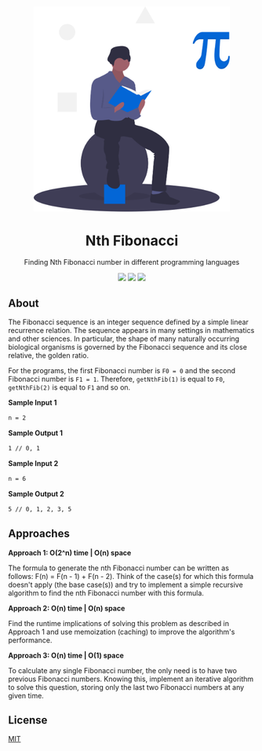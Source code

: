 <div align="center">
<img src="assets/nth-fibonacci.svg" height="auto" width="400" />
<br />
<h1>Nth Fibonacci</h1>
<p>
Finding Nth Fibonacci number in different programming languages
</p>
<a href="https://github.com/iamrajiv/Nth-Fibonacci/network/members"><img src="https://img.shields.io/github/forks/iamrajiv/Nth-Fibonacci?color=0366d6&style=for-the-badge" /></a>
<a href="https://github.com/iamrajiv/Nth-Fibonacci/stargazers"><img src="https://img.shields.io/github/stars/iamrajiv/Nth-Fibonacci?color=0366d6&style=for-the-badge" /></a>
<a href="https://github.com/iamrajiv/Nth-Fibonacci/blob/master/LICENSE"><img src="https://img.shields.io/github/license/iamrajiv/Nth-Fibonacci?color=0366d6&style=for-the-badge" /></a>
</div>

## About

The Fibonacci sequence is an integer sequence defined by a simple linear recurrence relation. The sequence appears in many settings in mathematics and other sciences. In particular, the shape of many naturally occurring biological organisms is governed by the Fibonacci sequence and its close relative, the golden ratio.

For the programs, the first Fibonacci number is `F0 = 0` and the second Fibonacci number is `F1 = 1`. Therefore, `getNthFib(1)` is equal to `F0`, `getNthFib(2)` is equal to `F1` and so on.

**Sample Input 1**

```markdown
n = 2
```

**Sample Output 1**

```markdown
1 // 0, 1
```

**Sample Input 2**

```markdown
n = 6
```

**Sample Output 2**

```markdown
5 // 0, 1, 2, 3, 5
```

## Approaches

**Approach 1: O(2^n) time | O(n) space**

The formula to generate the nth Fibonacci number can be written as follows: F(n) = F(n - 1) + F(n - 2). Think of the case(s) for which this formula doesn't apply (the base case(s)) and try to implement a simple recursive algorithm to find the nth Fibonacci number with this formula.

**Approach 2: O(n) time | O(n) space**

Find the runtime implications of solving this problem as described in Approach 1 and use memoization (caching) to improve the algorithm's performance.

**Approach 3: O(n) time | O(1) space**

To calculate any single Fibonacci number, the only need is to have two previous Fibonacci numbers. Knowing this, implement an iterative algorithm to solve this question, storing only the last two Fibonacci numbers at any given time.

## License

[MIT](https://github.com/iamrajiv/Nth-Fibonacci/blob/master/LICENSE)
